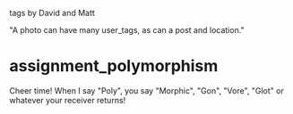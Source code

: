 tags by David and Matt


"A photo can have many user_tags, as can a post and location."


assignment_polymorphism
=======================

Cheer time! When I say "Poly", you say "Morphic", "Gon", "Vore", "Glot" or whatever your receiver returns!
